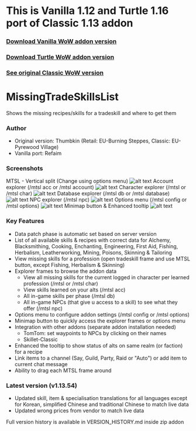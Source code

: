 # This is Vanilla 1.12 and Turtle 1.16 port of Classic 1.13 addon

### [Download Vanilla WoW addon version](https://github.com/refaim/MissingTradeSkillsList-vanilla/archive/refs/heads/master.zip)
### [Download Turtle WoW addon version](https://github.com/refaim/MissingTradeSkillsList-vanilla/archive/refs/heads/turtle.zip)
### [See original Classic WoW version](https://github.com/Thumbkin/MissingTradeSkillsList_Classic)

# MissingTradeSkillsList
Shows the missing recipes/skills for a tradeskill and where to get them

### Author
- Original version: Thumbkin (Retail: EU-Burning Steppes, Classic: EU-Pyrewood Village)
- Vanilla port: Refaim

### Screenshots
MTSL - Vertical split (Change using options menu)
![alt text](http://www.thumbkin.be/mtsl/images/classic/mtsl_main.png "Missing TradeSkills List - Main window")
Account explorer (/mtsl acc or /mtsl account)
![alt text](http://www.thumbkin.be/mtsl/images/classic/mtsl_account.png "Missing TradeSkills List - Account explorer")
Character explorer (/mtsl or /mtsl char)
![alt text](http://www.thumbkin.be/mtsl/images/classic/mtsl_character.png "Missing TradeSkills List - Character explorer")
Database explorer (/mtsl db or /mtsl database)
![alt text](http://www.thumbkin.be/mtsl/images/classic/mtsl_database.png "Missing TradeSkills List - Database explorer")
NPC explorer (/mtsl npc)
![alt text](http://www.thumbkin.be/mtsl/images/classic/mtsl_npc.png "Missing TradeSkills List - NPC explorer")
Options menu (/mtsl config or /mtsl options)
![alt text](http://www.thumbkin.be/mtsl/images/classic/mtsl_options.png "Missing TradeSkills List - Options menu")
Minimap button & Enhanced tooltip
![alt text](http://www.thumbkin.be/mtsl/images/classic/mtsl_minimap_tooltips.png "Missing TradeSkills List - Minimap Button & Enhanced tooltip")

### Key Features
* Data patch phase is automatic set based on server version
* List of all available skills & recipes with correct data for Alchemy, Blacksmithing, Cooking, Enchanting, Engineering, First Aid, Fishing, Herbalism, Leatherworking, Mining, Poisons, Skinning & Tailoring
* View missing skills for a profession (open tradeskill frame and use MTSL button, except Fishing, Herbalism & Skinning)
* Explorer frames to browse the addon data
  * View all missing skills for the current logged in character per learned profession (/mtsl or /mtsl char)
  * View skills learned on your alts (/mtsl acc)
  * All in-game skills per phase (/mtsl db)
  * All in-game NPCs (that give u access to a skill) to see what they offer (/mtsl npc)
* Options menu to configure addon settings (/mtsl config or /mtsl options)
* Minimap button to quickly access the explorer frames or options menu
* Integration with other addons (separate addon installation needed)
  * TomTom: set waypoints to NPCs by clicking on their names
  * Skillet-Classic
* Enhanced the tooltip to show status of alts on same realm (or faction) for a recipe
* Link items to a channel (Say, Guild, Party, Raid or "Auto") or add item to current chat message
* Ability to drag each MTSL frame around

### Latest version (v1.13.54)
* Updated skill, item & specialisation translations for all languages except for Korean, simplified Chinese and traditional Chinese to match live data
* Updated wrong prices from vendor to match live data

Full version history is available in VERSION_HISTORY.md inside zip addon
